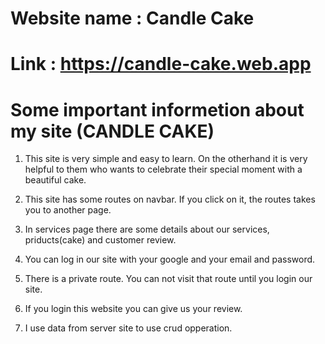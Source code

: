 # Website name : Candle Cake
# Link : https://candle-cake.web.app

# Some important informetion about my site (CANDLE CAKE)

1. This site is very simple and easy to learn. On the otherhand it is very helpful to them who wants to celebrate their special moment with a beautiful cake.

2. This site has some routes on navbar. If you click on it, the routes takes you to another page.

3. In services page there are some details about our services, priducts(cake) and customer review.

4. You can log in our site with your google and  your email and password.

5. There is a private route. You can not visit that route until you login our site.

6. If you login this website you can give us your review.

7. I use data from server site to use crud opperation.